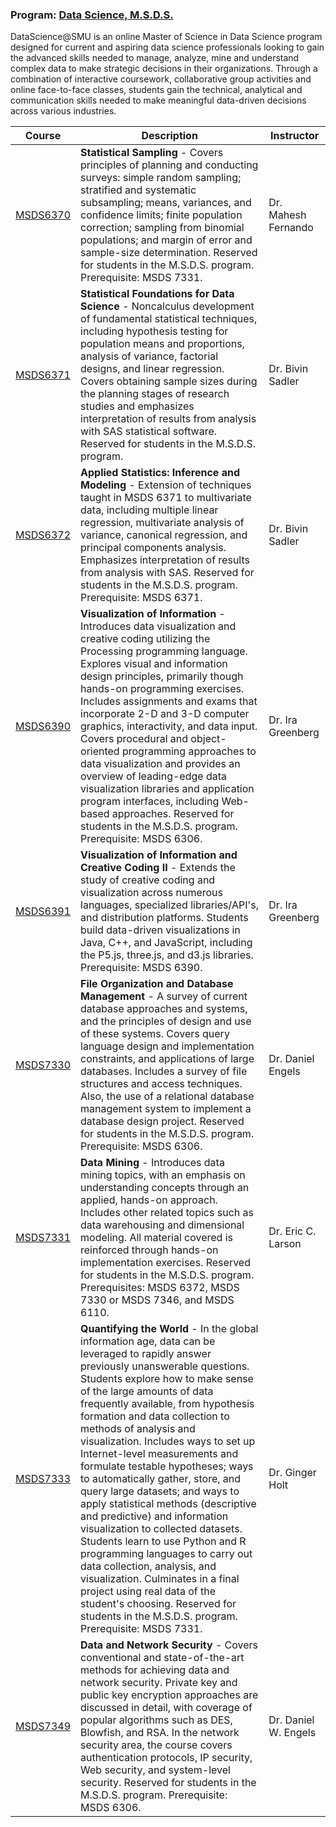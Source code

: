 ### Program: [Data Science, M.S.D.S.](https://datascience.smu.edu/)

DataScience@SMU is an online Master of Science in Data Science program designed for current and aspiring data science professionals looking to gain the advanced skills needed to manage, analyze, mine and understand complex data to make strategic decisions in their organizations. Through a combination of interactive coursework, collaborative group activities and online face-to-face classes, students gain the technical, analytical and communication skills needed to make meaningful data-driven decisions across various industries.

Course | Description | Instructor
------------ | ------------- | -------------
[MSDS6370](https://github.com/jamesjtsai/datascience-smu/tree/master/MSDS6370) | **Statistical Sampling** - Covers principles of planning and conducting surveys: simple random sampling; stratified and systematic subsampling; means, variances, and confidence limits; finite population correction; sampling from binomial populations; and margin of error and sample-size determination. Reserved for students in the M.S.D.S. program. Prerequisite: MSDS 7331. | Dr. Mahesh Fernando
[MSDS6371](https://github.com/jamesjtsai/datascience-smu/tree/master/MSDS6371) | **Statistical Foundations for Data Science** - Noncalculus development of fundamental statistical techniques, including hypothesis testing for population means and proportions, analysis of variance, factorial designs, and linear regression. Covers obtaining sample sizes during the planning stages of research studies and emphasizes interpretation of results from analysis with SAS statistical software. Reserved for students in the M.S.D.S. program. | Dr. Bivin Sadler
[MSDS6372](https://github.com/jamesjtsai/datascience-smu/tree/master/MSDS6372) | **Applied Statistics: Inference and Modeling** - Extension of techniques taught in MSDS 6371 to multivariate data, including multiple linear regression, multivariate analysis of variance, canonical regression, and principal components analysis. Emphasizes interpretation of results from analysis with SAS. Reserved for students in the M.S.D.S. program. Prerequisite: MSDS 6371. | Dr. Bivin Sadler
[MSDS6390](https://github.com/jamesjtsai/datascience-smu/tree/master/MSDS6390) | **Visualization of Information** - Introduces data visualization and creative coding utilizing the Processing programming language. Explores visual and information design principles, primarily though hands-on programming exercises. Includes assignments and exams that incorporate 2-D and 3-D computer graphics, interactivity, and data input. Covers procedural and object-oriented programming approaches to data visualization and provides an overview of leading-edge data visualization libraries and application program interfaces, including Web-based approaches. Reserved for students in the M.S.D.S. program. Prerequisite: MSDS 6306. | Dr. Ira Greenberg
[MSDS6391](https://github.com/jamesjtsai/datascience-smu/tree/master/MSDS6391) | **Visualization of Information and Creative Coding II** - Extends the study of creative coding and visualization across numerous languages, specialized libraries/API's, and distribution platforms. Students build data-driven visualizations in Java, C++, and JavaScript, including the P5.js, three.js, and d3.js libraries. Prerequisite: MSDS 6390. | Dr. Ira Greenberg
[MSDS7330](https://github.com/jamesjtsai/datascience-smu/tree/master/MSDS7330) | **File Organization and Database Management** - A survey of current database approaches and systems, and the principles of design and use of these systems. Covers query language design and implementation constraints, and applications of large databases. Includes a survey of file structures and access techniques. Also, the use of a relational database management system to implement a database design project. Reserved for students in the M.S.D.S. program. Prerequisite: MSDS 6306. | Dr. Daniel Engels
[MSDS7331](https://github.com/jamesjtsai/datascience-smu/tree/master/MSDS7331) | **Data Mining** - Introduces data mining topics, with an emphasis on understanding concepts through an applied, hands-on approach. Includes other related topics such as data warehousing and dimensional modeling. All material covered is reinforced through hands-on implementation exercises. Reserved for students in the M.S.D.S. program. Prerequisites: MSDS 6372, MSDS 7330 or MSDS 7346, and MSDS 6110. | Dr. Eric C. Larson
[MSDS7333](https://github.com/jamesjtsai/datascience-smu/tree/master/MSDS7333) | **Quantifying the World** - In the global information age, data can be leveraged to rapidly answer previously unanswerable questions. Students explore how to make sense of the large amounts of data frequently available, from hypothesis formation and data collection to methods of analysis and visualization. Includes ways to set up Internet-level measurements and formulate testable hypotheses; ways to automatically gather, store, and query large datasets; and ways to apply statistical methods (descriptive and predictive) and information visualization to collected datasets. Students learn to use Python and R programming languages to carry out data collection, analysis, and visualization. Culminates in a final project using real data of the student's choosing. Reserved for students in the M.S.D.S. program. Prerequisite: MSDS 7331. | Dr. Ginger Holt
[MSDS7349](https://github.com/jamesjtsai/datascience-smu/tree/master/MSDS7349) | **Data and Network Security** - Covers conventional and state-of-the-art methods for achieving data and network security. Private key and public key encryption approaches are discussed in detail, with coverage of popular algorithms such as DES, Blowfish, and RSA. In the network security area, the course covers authentication protocols, IP security, Web security, and system-level security. Reserved for students in the M.S.D.S. program. Prerequisite: MSDS 6306. | Dr. Daniel W. Engels
